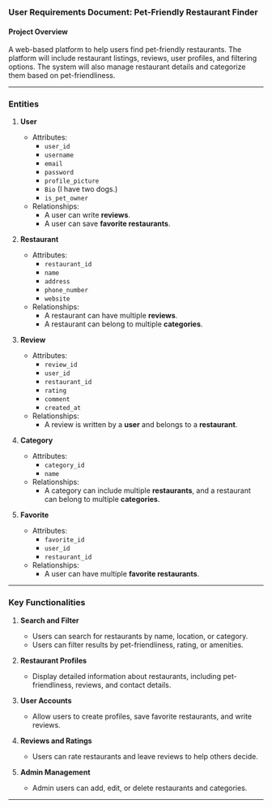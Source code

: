 ### User Requirements Document: Pet-Friendly Restaurant Finder

#### **Project Overview**
A web-based platform to help users find pet-friendly restaurants. The platform will include restaurant listings, reviews, user profiles, and filtering options. The system will also manage restaurant details and categorize them based on pet-friendliness.

---

### **Entities**

1. **User**
   - Attributes:
     - `user_id`
     - `username`
     - `email`
     - `password`
     - `profile_picture`
     - `Bio` (I have two dogs.)
     - `is_pet_owner`
   - Relationships:
     - A user can write **reviews**.
     - A user can save **favorite restaurants**.

2. **Restaurant**
   - Attributes:
     - `restaurant_id`
     - `name`
     - `address`
     - `phone_number`
     - `website`
   - Relationships:
     - A restaurant can have multiple **reviews**.
     - A restaurant can belong to multiple **categories**.

3. **Review**
   - Attributes:
     - `review_id`
     - `user_id`
     - `restaurant_id`
     - `rating`
     - `comment`
     - `created_at`
   - Relationships:
     - A review is written by a **user** and belongs to a **restaurant**.

4. **Category**
   - Attributes:
     - `category_id`
     - `name`
   - Relationships:
     - A category can include multiple **restaurants**, and a restaurant can belong to multiple **categories**.

5. **Favorite**
   - Attributes:
     - `favorite_id`
     - `user_id`
     - `restaurant_id`
   - Relationships:
     - A user can have multiple **favorite restaurants**.

---

### **Key Functionalities**
1. **Search and Filter**
   - Users can search for restaurants by name, location, or category.
   - Users can filter results by pet-friendliness, rating, or amenities.

2. **Restaurant Profiles**
   - Display detailed information about restaurants, including pet-friendliness, reviews, and contact details.

3. **User Accounts**
   - Allow users to create profiles, save favorite restaurants, and write reviews.

4. **Reviews and Ratings**
   - Users can rate restaurants and leave reviews to help others decide.

5. **Admin Management**
   - Admin users can add, edit, or delete restaurants and categories.

---
